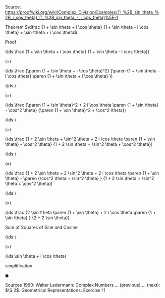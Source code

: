 # 

Source: https://proofwiki.org/wiki/Complex_Division/Examples/(1_%2B_sin_theta_%2B_i_cos_theta)_(1_%2B_sin_theta_-_i_cos_theta)%5E-1

Theorem
$\dfrac {1 + \sin \theta + i \cos \theta} {1 + \sin \theta - i \cos \theta} = \sin \theta + i \cos \theta$


Proof













\(\ds \frac {1 + \sin \theta + i \cos \theta} {1 + \sin \theta - i \cos \theta}\)

\(=\)







\(\ds \frac {\paren {1 + \sin \theta + i \cos \theta}^2} {\paren {1 + \sin \theta - i \cos \theta} \paren {1 + \sin \theta + i \cos \theta} }\)




















\(\ds \)

\(=\)







\(\ds \frac {\paren {1 + \sin \theta}^2 + 2 i \cos \theta \paren {1 + \sin \theta} - \cos^2 \theta} {\paren {1 + \sin \theta}^2 + \cos^2 \theta}\)




















\(\ds \)

\(=\)







\(\ds \frac {1 + 2 \sin \theta + \sin^2 \theta + 2 i \cos \theta \paren {1 + \sin \theta} - \cos^2 \theta} {1 + 2 \sin \theta + \sin^2 \theta + \cos^2 \theta}\)




















\(\ds \)

\(=\)







\(\ds \frac {1 + 2 \sin \theta + 2 \sin^2 \theta + 2 i \cos \theta \paren {1 + \sin \theta} - \paren {\cos^2 \theta + \sin^2 \theta} } {1 + 2 \sin \theta + \sin^2 \theta + \cos^2 \theta}\)




















\(\ds \)

\(=\)







\(\ds \frac {2 \sin \theta \paren {1 + \sin \theta} + 2 i \cos \theta \paren {1 + \sin \theta} } {2 + 2 \sin \theta}\)





Sum of Squares of Sine and Cosine














\(\ds \)

\(=\)







\(\ds \sin \theta + i \cos \theta\)





simplification



$\blacksquare$


Sources
1960: Walter Ledermann: Complex Numbers ... (previous) ... (next): $\S 2$. Geometrical Representations: Exercise $11$




